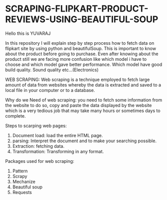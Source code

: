 # SCRAPING-FLIPKART-PRODUCT-REVIEWS-USING-BEAUTIFUL-SOUP

Hello this is YUVARAJ

In this repository I will explain step by step process how to fetch data on flipkart site by using python and beautifulSoup. 
This is important to know about the product before going to purchase. Even after knowing about the product still we are facing more confusion like
which model i have to choose and which model gave better performance.
Which model have good build quality.
Sound quality etc…(Electronics)

WEB SCRAPING:
Web scraping is a technique employed to fetch large amount of data from websites whereby the data is extracted and saved to a local file in your computer or to a database.

Why do we Need of web scraping:
you need to fetch some information from the website to do so, copy and paste the data displayed by the website which is a very tedious job that may take many hours or sometimes days to complete.

Steps to scarping web pages:
1. Document load: load the entire HTML page.
2. parsing: Interpret the document and to make your searching possible.
3. Extraction: fetching data.
4. Transformation: Transforming in any format.

Packages used for web scraping:
1.	Pattern
2.	Scrapy
3.	Mechanize
4.	Beautiful soup
5.	Requests
